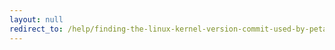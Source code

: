 ```yaml
---
layout: null
redirect_to: /help/finding-the-linux-kernel-version-commit-used-by-petalinux-and-acquiring-the-kernel-source/
---
```

